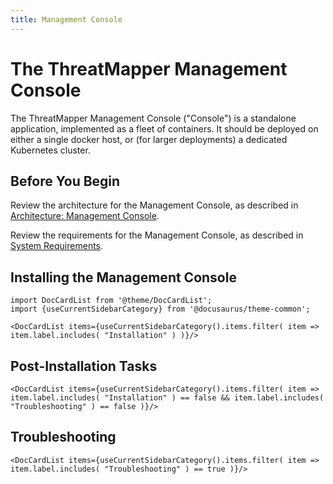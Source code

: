 ```yaml
---
title: Management Console
---
```


# The ThreatMapper Management Console

The ThreatMapper Management Console ("Console") is a standalone application, implemented as a fleet of containers.  It should be deployed on either a single docker host, or (for larger deployments) a dedicated Kubernetes cluster. 

## Before You Begin

Review the architecture for the Management Console, as described in [Architecture: Management Console](/docs/threatmapper/architecture/console).

Review the requirements for the Management Console, as described in [System Requirements](/docs/threatmapper/console/requirements).


## Installing the Management Console

```mdx-code-block
import DocCardList from '@theme/DocCardList';
import {useCurrentSidebarCategory} from '@docusaurus/theme-common';

<DocCardList items={useCurrentSidebarCategory().items.filter( item => item.label.includes( "Installation" ) )}/>
```

## Post-Installation Tasks

```mdx-code-block
<DocCardList items={useCurrentSidebarCategory().items.filter( item => item.label.includes( "Installation" ) == false && item.label.includes( "Troubleshooting" ) == false )}/>
```

## Troubleshooting

```mdx-code-block
<DocCardList items={useCurrentSidebarCategory().items.filter( item => item.label.includes( "Troubleshooting" ) == true )}/>
```